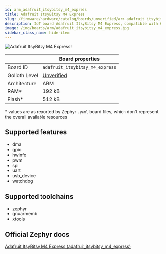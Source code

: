 ```yaml
---
id: arm_adafruit_itsybitsy_m4_express
title: Adafruit ItsyBitsy M4 Express
slug: /firmware/hardware/catalog/boards/unverified/arm_adafruit_itsybitsy_m4_express
description: IoT board Adafruit ItsyBitsy M4 Express, compatible with Golioth at unverified level.
image: /img/boards/arm/adafruit_itsybitsy_m4_express.jpg
sidebar_class_name: hide-item
---
```


[//]: # (This is an auto-generated file, do not edit! Changes to it will be lost upon re-generation)

![Adafruit ItsyBitsy M4 Express!](/img/boards/arm/adafruit_itsybitsy_m4_express.jpg "Adafruit ItsyBitsy M4 Express")

|                | Board properties     |
| -------------  | -------------------- |
| Board ID       | `adafruit_itsybitsy_m4_express` |
| Golioth Level  | [Unverified](/firmware/hardware#unverified-boards) |
| Architecture   | ARM |
| RAM*           | 192 kB |
| Flash*         | 512 kB |

\* values are as reported by Zephyr `.yaml` board files, which don't represent the overall available resources



## Supported features

* dma
* gpio
* hwinfo
* pwm
* spi
* uart
* usb_device
* watchdog

## Supported toolchains

* zephyr
* gnuarmemb
* xtools

## Official Zephyr docs

[Adafruit ItsyBitsy M4 Express (adafruit_itsybitsy_m4_express)](https://docs.zephyrproject.org/3.6.0/boards/arm/adafruit_itsybitsy_m4_express/doc/index.html)
